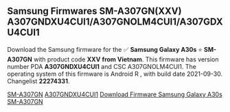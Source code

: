 <h2>Samsung Firmwares SM-A307GN(XXV) A307GNDXU4CUI1/A307GNOLM4CUI1/A307GDXU4CUI1</h2>
Download the Samsung firmware for the ✅ <strong>Samsung Galaxy A30s </strong> ⭐ <strong>SM-A307GN</strong> with product code <strong>XXV</strong> <strong> from Vietnam</strong>. This firmware has version number PDA <strong>A307GNDXU4CUI1</strong> and CSC A307GNOLM4CUI1. The operating system of this firmware is Android R , with build date 2021-09-30. Changelist <strong>22274331</strong>.


[SM-A307GN](https://samfirm.shop/samsung/model/SM-A307GN)
[A307GNDXU4CUI1](https://samfirm.shop/samsung/pda/A307GNDXU4CUI1)
[Download Firmware Samsung Galaxy A30s SM-A307GN](https://samfirm.shop/samsung/firmware/461747)
